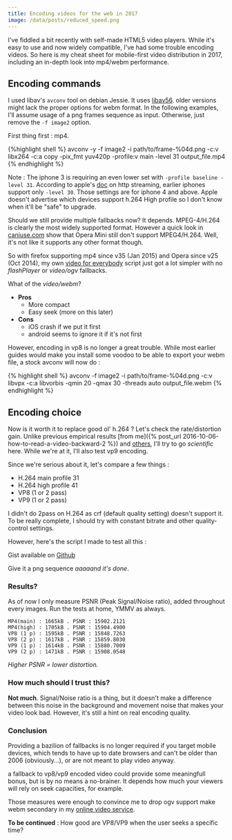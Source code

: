 ```yaml
---
title: Encoding videos for the web in 2017
image: /data/posts/reduced_speed.png
---
```


I've fiddled a bit recently with self-made HTML5 video players. While it's easy to use and now widely compatible, I've had some trouble encoding videos. So here is my cheat sheet for mobile-first video distribution in 2017, including an in-depth look into mp4/webm performance.


## Encoding commands

I used libav's `avconv` tool on debian Jessie. It uses [libav56](https://packages.debian.org/jessie/libav-tools). older versions might lack the proper options for webm format. In the following examples, I'll assume usage of a png frames sequence as input. Otherwise, just remove the `-f image2` option.

First thing first : mp4.

{%highlight shell %}
  avconv -y -f image2 -i path/to/frame-%04d.png -c:v libx264 -c:a copy -pix_fmt yuv420p -profile:v main -level 31  output_file.mp4
{% endhighlight %}

Note : The iphone 3 is requiring an even lower set with `-profile baseline -level 31`. According to apple's [doc](https://developer.apple.com/library/content/documentation/AudioVideo/Conceptual/Using_HTML5_Audio_Video/Device-SpecificConsiderations/Device-SpecificConsiderations.html) on http streaming, earlier iphones support only `-level 30`. Those settings are for iphone 4 and above. Apple doesn't advertise which devices support h.264 High profile so I don't know when it'll be "safe" to upgrade.


Should we still provide multiple fallbacks now? It depends. MPEG-4/H.264 is clearly the most widely supported format. However a quick look in [caniuse.com](http://caniuse.com/#feat=mpeg4) show that Opera Mini still don't support MPEG4/H.264. Well, it's not like it supports any other format though.

So with firefox supporting mp4 since v35 (Jan 2015) and Opera since v25 (Oct 2014), my own [video for everybody](http://camendesign.com/code/video_for_everybody/test.html) script just got a lot simpler with no *flashPlayer* or *video/ogv* fallbacks.

What of the *video/webm*?

- **Pros**
  - More compact
  - Easy seek (more on this later)
- **Cons**
  - iOS crash if we put it first
  - android seems to ignore it if it's not first

However, encoding in vp8 is no longer a great trouble. While most earlier guides would make you install some voodoo to be able to export your webm file, a stock avconv will now do :

{% highlight shell %}
  avconv -f image2 -i path/to/frame-%04d.png -c:v libvpx -c:a libvorbis -qmin 20 -qmax 30 -threads auto  output_file.webm
{% endhighlight %}

## Encoding choice

Now is it worth it to replace good ol' h.264 ? Let's check the rate/distortion gain. Unlike previous empirical results [from me]({% post_url 2016-10-06-how-to-read-a-video-backward-2 %}) and [others](http://www.streamingmedia.com/articles/editorial/featured-articles/first-look-h.264-and-vp8-compared-67266.aspx), I'll try to go *scientific* here. While we're at it, I'll also test vp9 encoding.


Since we're serious about it, let's compare a few things :

- H.264 main profile 31
- H.264 high profile 41
- VP8 (1 or 2 pass)
- VP9 (1 or 2 pass)

I didn't do 2pass on H.264 as crf (default quality setting) doesn't support it. To be really complete, I should try with constant bitrate and other quality-control settings.

However, here's the script I made to test all this :

<script src="https://gist.github.com/sdumetz/3e9cee1e991b8351abe881de0880d937.js"></script><noscript> Gist available on <a href="https://gist.github.com/sdumetz/3e9cee1e991b8351abe881de0880d937">Github</a></noscript>

Give it a png sequence *aaaaand it's done*.

### Results?

As of now I only measure PSNR (Peak Signal/Noise ratio), added throughout every images. Run the tests at home, YMMV as always.

```
MP4(main) : 1665kB . PSNR : 15902.2121
MP4(high) : 1705kB . PSNR : 15904.4900
VP8 (1 p) : 1595kB . PSNR : 15848.7263
VP8 (2 p) : 1617kB . PSNR : 15859.8030
VP9 (1 p) : 1614kB . PSNR : 15880.7009
VP9 (2 p) : 1471kB . PSNR : 15908.0548
```

*Higher PSNR = lower distortion.*

### How much should I trust this?

**Not much**. Signal/Noise ratio is a thing, but it doesn't make a difference between this noise in the background and movement noise that makes your video look bad. However, it's still a hint on real encoding quality.

### Conclusion

Providing a bazilion of fallbacks is no longer required if you target mobile devices, which tends to have up to date browsers and can't be older than 2006 (obviously...), or are not meant to play video anyway.

a fallback to vp8/vp9 encoded video could provide some meaningfull bonus, but is by no means a no-brainer. It depends how much your viewers will rely on seek capacities, for example.

Those measures were enough to convince me to drop ogv support make webm secondary in my [online video service](https://pixel.holusion.com).

**To be continued** : How good are VP8/VP9 when the user seeks a specific time?
